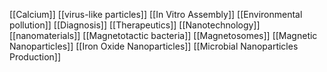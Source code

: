 [[Calcium]]
[[virus-like particles]]
[[In Vitro Assembly]]
[[Environmental pollution]]
[[Diagnosis]]
[[Therapeutics]]
[[Nanotechnology]]
[[nanomaterials]]
[[Magnetotactic bacteria]]
[[Magnetosomes]]
[[Magnetic Nanoparticles]]
[[Iron Oxide Nanoparticles]]
[[Microbial Nanoparticles Production]]
